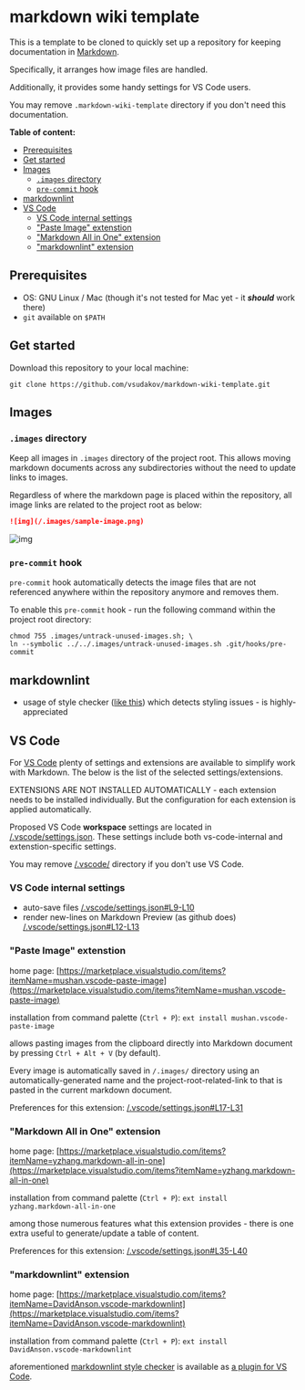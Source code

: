 # markdown wiki template

This is a template to be cloned to quickly set up a repository for keeping documentation in [Markdown](https://en.wikipedia.org/wiki/Markdown).

Specifically, it arranges how image files are handled.

Additionally, it provides some handy settings for VS Code users.

You may remove `.markdown-wiki-template` directory if you don't need this documentation.

**Table of content:**

- [Prerequisites](#prerequisites)
- [Get started](#get-started)
- [Images](#images)
  - [`.images` directory](#images-directory)
  - [`pre-commit` hook](#pre-commit-hook)
- [markdownlint](#markdownlint)
- [VS Code](#vs-code)
  - [VS Code internal settings](#vs-code-internal-settings)
  - ["Paste Image" extenstion](#paste-image-extenstion)
  - ["Markdown All in One" extension](#markdown-all-in-one-extension)
  - ["markdownlint" extension](#markdownlint-extension)

## Prerequisites

- OS: GNU Linux / Mac (though it's not tested for Mac yet - it _**should**_ work there)
- `git` available on `$PATH`

## Get started

Download this repository to your local machine:

```shell
git clone https://github.com/vsudakov/markdown-wiki-template.git
```

## Images

### `.images` directory

Keep all images in `.images` directory of the project root. This allows moving markdown documents across any subdirectories without the need to update links to images.

Regardless of where the markdown page is placed within the repository, all image links are related to the project root as below:

```markdown
![img](/.images/sample-image.png)
```

![img](/.images/sample-image.png)

### `pre-commit` hook

`pre-commit` hook automatically detects the image files that are not referenced anywhere within the repository anymore and removes them.

To enable this `pre-commit` hook - run the following command within the project root directory:

```shell
chmod 755 .images/untrack-unused-images.sh; \
ln --symbolic ../../.images/untrack-unused-images.sh .git/hooks/pre-commit
```

## markdownlint

- usage of style checker ([like this](https://github.com/DavidAnson/markdownlint)) which detects styling issues - is highly-appreciated

## VS Code

For [VS Code](https://code.visualstudio.com/) plenty of settings and extensions are available to simplify work with Markdown. The below is the list of the selected settings/extensions.

EXTENSIONS ARE NOT INSTALLED AUTOMATICALLY - each extension needs to be installed individually. But the configuration for each extension is applied automatically.

Proposed VS Code **workspace** settings are located in [/.vscode/settings.json](/.vscode/settings.json). These settings include both vs-code-internal and extenstion-specific settings.

You may remove [/.vscode/](/.vscode/) directory if you don't use VS Code.

### VS Code internal settings

- auto-save files [/.vscode/settings.json#L9-L10](/.vscode/settings.json#L9-L10)
- render new-lines on Markdown Preview (as github does) [/.vscode/settings.json#L12-L13](/.vscode/settings.json#L12-L13)

### "Paste Image" extenstion

home page: [https://marketplace.visualstudio.com/items?itemName=mushan.vscode-paste-image](https://marketplace.visualstudio.com/items?itemName=mushan.vscode-paste-image)

installation from command palette (`Ctrl + P`): `ext install mushan.vscode-paste-image`

allows pasting images from the clipboard directly into Markdown document by pressing `Ctrl + Alt + V` (by default).

Every image is automatically saved in `/.images/` directory using an automatically-generated name and the project-root-related-link to that is pasted in the current markdown document.

Preferences for this extension: [/.vscode/settings.json#L17-L31](/.vscode/settings.json#L17-L31)

### "Markdown All in One" extension

home page: [https://marketplace.visualstudio.com/items?itemName=yzhang.markdown-all-in-one](https://marketplace.visualstudio.com/items?itemName=yzhang.markdown-all-in-one)

installation from command palette (`Ctrl + P`): `ext install yzhang.markdown-all-in-one`

among those numerous features what this extension provides - there is one extra useful to generate/update a table of content.

Preferences for this extension: [/.vscode/settings.json#L35-L40](/.vscode/settings.json#L35-L40)

### "markdownlint" extension

home page: [https://marketplace.visualstudio.com/items?itemName=DavidAnson.vscode-markdownlint](https://marketplace.visualstudio.com/items?itemName=DavidAnson.vscode-markdownlint)

installation from command palette (`Ctrl + P`): `ext install DavidAnson.vscode-markdownlint`

aforementioned [markdownlint style checker](#markdownlint) is available as [a plugin for VS Code](https://marketplace.visualstudio.com/items?itemName=DavidAnson.vscode-markdownlint).
  